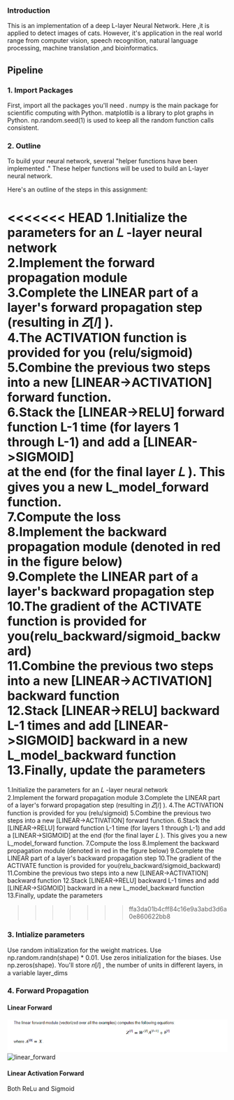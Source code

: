 ### Introduction

This is an implementation of a  deep L-layer Neural Network. Here ,it is applied to detect images of cats. However, it's application in the real world range from computer vision, speech recognition, natural language processing, machine translation ,and bioinformatics.

## Pipeline
### 1. Import Packages
First, import all the packages you'll need .
numpy is the main package for scientific computing with Python.
matplotlib is a library to plot graphs in Python.
np.random.seed(1) is used to keep all the random function calls consistent.

### 2. Outline 
To build your neural network, several "helper functions have been implemented ." These helper functions will be used to build an L-layer neural network.

 Here's an outline of the steps in this assignment:

<<<<<<< HEAD
1.Initialize the parameters for an  𝐿 -layer neural network </br>
2.Implement the forward propagation module </br>
3.Complete the LINEAR part of a layer's forward propagation step (resulting in  𝑍[𝑙] ).</br>
4.The ACTIVATION function is provided for you (relu/sigmoid)</br>
5.Combine the previous two steps into a new [LINEAR->ACTIVATION] forward function.</br>
6.Stack the [LINEAR->RELU] forward function L-1 time (for layers 1 through L-1) and add a [LINEAR->SIGMOID]</br>at the end (for the final layer  𝐿 ). This gives you a new L_model_forward function.</br>
7.Compute the loss</br>
8.Implement the backward propagation module (denoted in red in the figure below)</br>
9.Complete the LINEAR part of a layer's backward propagation step</br>
10.The gradient of the ACTIVATE function is provided for you(relu_backward/sigmoid_backward)</br>
11.Combine the previous two steps into a new [LINEAR->ACTIVATION] backward function</br>
12.Stack [LINEAR->RELU] backward L-1 times and add [LINEAR->SIGMOID] backward in a new L_model_backward function</br>
13.Finally, update the parameters</br>
=======
1.Initialize the parameters for an  𝐿 -layer neural network </br>
2.Implement the forward propagation module 
3.Complete the LINEAR part of a layer's forward propagation step (resulting in  𝑍[𝑙] ).
4.The ACTIVATION function is provided for you (relu/sigmoid)
5.Combine the previous two steps into a new [LINEAR->ACTIVATION] forward function.
6.Stack the [LINEAR->RELU] forward function L-1 time (for layers 1 through L-1) and add a [LINEAR->SIGMOID] at the end (for the final layer  𝐿 ). This gives you a new L_model_forward function.
7.Compute the loss
8.Implement the backward propagation module (denoted in red in the figure below)
9.Complete the LINEAR part of a layer's backward propagation step
10.The gradient of the ACTIVATE function is provided for you(relu_backward/sigmoid_backward)
11.Combine the previous two steps into a new [LINEAR->ACTIVATION] backward function
12.Stack [LINEAR->RELU] backward L-1 times and add [LINEAR->SIGMOID] backward in a new L_model_backward function
13.Finally, update the parameters
>>>>>>> ffa3da01b4cff84c16e9a3abd3d6a0e860622bb8

### 3. Intialize parameters

Use random initialization for the weight matrices. Use np.random.randn(shape) * 0.01.
Use zeros initialization for the biases. Use np.zeros(shape).
You'll store  𝑛[𝑙] , the number of units in different layers, in a variable layer_dims

### 4. Forward Propagation
#### Linear Forward
![](linear_forward.png)
![linear_forward](https://user-images.githubusercontent.com/54888024/137615043-9cd01915-f683-4363-851c-abcbbd7cfc4f.PNG)

#### Linear Activation Forward
Both ReLu and Sigmoid
